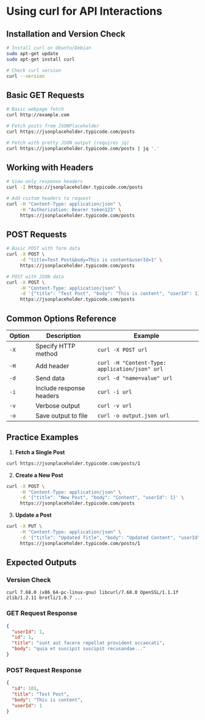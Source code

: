 # Using curl for API Interactions

## Installation and Version Check

```bash
# Install curl on Ubuntu/Debian
sudo apt-get update
sudo apt-get install curl

# Check curl version
curl --version
```

## Basic GET Requests

```bash
# Basic webpage fetch
curl http://example.com

# Fetch posts from JSONPlaceholder
curl https://jsonplaceholder.typicode.com/posts

# Fetch with pretty JSON output (requires jq)
curl https://jsonplaceholder.typicode.com/posts | jq '.'
```

## Working with Headers

```bash
# View only response headers
curl -I https://jsonplaceholder.typicode.com/posts

# Add custom headers to request
curl -H "Content-Type: application/json" \
     -H "Authorization: Bearer token123" \
     https://jsonplaceholder.typicode.com/posts
```

## POST Requests

```bash
# Basic POST with form data
curl -X POST \
     -d "title=Test Post&body=This is content&userId=1" \
     https://jsonplaceholder.typicode.com/posts

# POST with JSON data
curl -X POST \
     -H "Content-Type: application/json" \
     -d '{"title": "Test Post", "body": "This is content", "userId": 1}' \
     https://jsonplaceholder.typicode.com/posts
```

## Common Options Reference

| Option | Description | Example |
|--------|-------------|---------|
| `-X` | Specify HTTP method | `curl -X POST url` |
| `-H` | Add header | `curl -H "Content-Type: application/json" url` |
| `-d` | Send data | `curl -d "name=value" url` |
| `-i` | Include response headers | `curl -i url` |
| `-v` | Verbose output | `curl -v url` |
| `-o` | Save output to file | `curl -o output.json url` |

## Practice Examples

1. **Fetch a Single Post**
```bash
curl https://jsonplaceholder.typicode.com/posts/1
```

2. **Create a New Post**
```bash
curl -X POST \
     -H "Content-Type: application/json" \
     -d '{"title": "New Post", "body": "Content", "userId": 1}' \
     https://jsonplaceholder.typicode.com/posts
```

3. **Update a Post**
```bash
curl -X PUT \
     -H "Content-Type: application/json" \
     -d '{"title": "Updated Title", "body": "Updated Content", "userId": 1}' \
     https://jsonplaceholder.typicode.com/posts/1
```

## Expected Outputs

### Version Check
```
curl 7.68.0 (x86_64-pc-linux-gnu) libcurl/7.68.0 OpenSSL/1.1.1f zlib/1.2.11 brotli/1.0.7 ...
```

### GET Request Response
```json
{
  "userId": 1,
  "id": 1,
  "title": "sunt aut facere repellat provident occaecati",
  "body": "quia et suscipit suscipit recusandae..."
}
```

### POST Request Response
```json
{
  "id": 101,
  "title": "Test Post",
  "body": "This is content",
  "userId": 1
}
```
